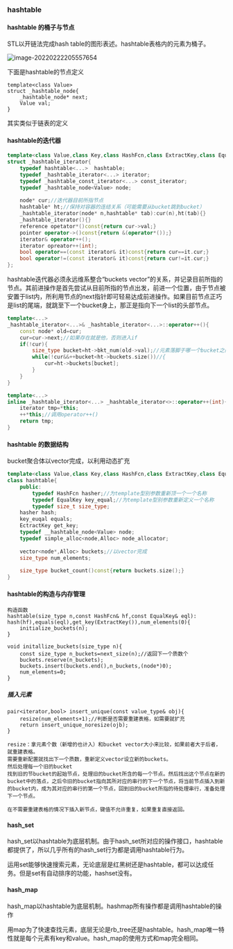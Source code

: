 ### hashtable

#### hashtable 的桶子与节点

STL以开链法完成hash table的图形表述。hashtable表格内的元素为桶子。

![image-20220222205557654](C:\Users\mzx\AppData\Roaming\Typora\typora-user-images\image-20220222205557654.png)

下面是hashtable的节点定义

```
template<class Value>
struct _hashtable_node{
	_hashtable_node* next;
	Value val;
}
```

其实类似于链表的定义

#### hashtable的迭代器

```c++
template<class Value,class Key,class HashFcn,class ExtractKey,class EqualKey,class Alloc>
struct _hashtable_iterator{
	typedef hashtable<...>  hashtable;
	typedef _hashtable_iterator<...> iterator;
	typedef _hashtable_const_iterator<...> const_iterator;
	typedef _hashtable_node<Value> node;
	
	node* cur;//迭代器目前所指节点
	hashtable* ht;//保持对容器的连结关系（可能需要从bucket跳到bucket）
	_hashtable_iterator(node* n,hashtable* tab):cur(n),ht(tab){}
	_hashtable_iterator(){}
	reference opetator*()const{return cur->val;}
    pointer operator->()const{return &(operator*());}
    iterator& operator++();
    iterator opreator++(int);
    bool operator==(const iterator& it)const{return cur==it.cur;}
    bool operator!=(const iterator& it)const{return cur!=it.cur;}
};
```

hashtable迭代器必须永远维系整合“buckets vector”的关系，并记录目前所指的节点。其前进操作是首先尝试从目前所指的节点出发，前进一个位置，由于节点被安置于list内，所利用节点的next指针即可轻易达成前进操作。如果目前节点正巧是list的尾端，就跳至下一个bucket身上，那正是指向下一个list的头部节点。

```c++
template<...>
_hashtable_iterator<...>& _hashtable_iterator<...>::operator++(){
	const node* old=cur;
	cur=cur->next;//如果存在就是他，否则进入if
	if(!cur){
		size_type bucket=ht->bkt_num(old->val);//元素落脚于哪一个bucket之内
		while(!cur&&++bucket<ht->buckets.size())//{
			cur=ht->buckets[bucket];
		}
	}
}

template<...>
inline _hashtable_iterator<...> _hashtable_iterator<>::operator++(int){
    iterator tmp=*this;
    ++*this;//调用operator++()
    return tmp;
}
```

#### hashtable 的数据结构

bucket聚合体以vector完成，以利用动态扩充

```c++
template<class Value,class Key,class HashFcn,class ExtractKey,class EqualKey,class Alloc>
class hashtable{
	public:
		typedef HashFcn hasher;//为template型别参数重新顶一个一个名称
		typedef EqualKey key_equal;//为template型别参数重新定义一个名称
		typedef size_t size_type;
	hasher hash;
	key_euqal equals;
	EctractKey get_key;
	typedef __hashtable_node<Value> node;
	typedef simple_alloc<node,Alloc> node_allocator;
	
	vector<node*,Alloc> buckets;//以vector完成
	size_type num_elements;
	
	size_type bucket_count()const{return buckets.size();}
}
```

#### hashtable的构造与内存管理

```
构造函数
hashtable(size_type n,const HashFcn& hf,const EqualKey& eql):
hash(hf),equals(eql),get_key(ExtractKey()),num_elements(0){
	initialize_buckets(n);
}

void initallize_buckets(size_type n){
	const size_type n_buckets=next_size(n);//返回下一个质数个
	buckets.reserve(n_buckets);
	buckets.insert(buckets.end(),n_buckets,(node*)0);
	num_elements=0;
}
```

##### 插入元素

```
pair<iterator,bool> insert_unique(const value_type& obj){
	resize(num_elements+1);//判断是否需要重建表格，如需要就扩充
	return insert_unique_noresize(ojb);
}

resize：拿元素个数（新增的也计入）和bucket vector大小来比较，如果前者大于后者，就重建表格。
需要重新配置就找出下一个质数，重新定义vector设立新的buckets。
然后处理每一个旧的bucket
找到旧的节bucket的起始节点，处理旧的bucket所含的每一个节点。然后找出这个节点在新的bucket中的落点，之后令旧的bucket指向其所对应的串行的下一个节点，将当前节点插入到新的bucket内，成为其对应的串行的第一个节点，回到旧的bucket所指的待处理串行，准备处理下一个节点。

在不需要重建表格的情况下插入新节点，键值不允许重复，如果重复直接返回。
```

#### hash_set

hash_set以hashtable为底层机制。由于hash_set所对应的操作接口，hashtable都提供了，所以几乎所有的hash_set行为都是调用hashtable行为。

运用set能够快速搜索元素，无论底层是红黑树还是hashtable，都可以达成任务。但是set有自动排序的功能，hashset没有。

#### hash_map

hash_map以hashtable为底层机制。hashmap所有操作都是调用hashtable的操作

用map为了快速查找元素，底层无论是rb_tree还是hashtable。hash_map唯一特性就是每个元素有key和value。hash_map的使用方式和map完全相同。
